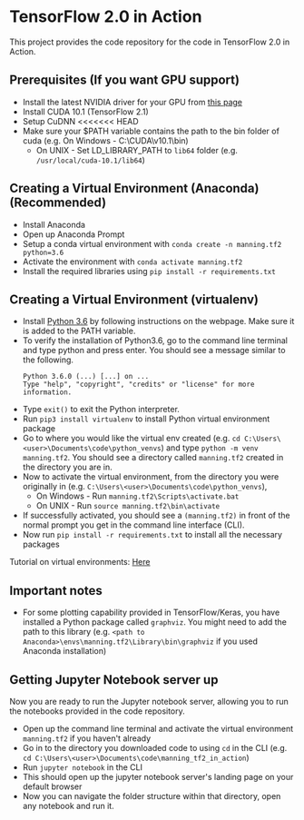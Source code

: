 # TensorFlow 2.0 in Action

This project provides the code repository for the code in TensorFlow 2.0 in Action.

## Prerequisites (If you want GPU support)

* Install the latest NVIDIA driver for your GPU from [this page](https://www.nvidia.com/download/index.aspx?lang=en-us)
* Install CUDA 10.1 (TensorFlow 2.1)
* Setup CuDNN
<<<<<<< HEAD
* Make sure your $PATH variable contains the path to the bin folder of cuda (e.g. On Windows - C:\CUDA\v10.1\bin)
  * On UNIX - Set LD_LIBRARY_PATH to `lib64` folder (e.g. `/usr/local/cuda-10.1/lib64`)

## Creating a Virtual Environment (Anaconda) (Recommended)

* Install Anaconda
* Open up Anaconda Prompt
* Setup a conda virtual environment with `conda create -n manning.tf2 python=3.6`
* Activate the environment with `conda activate manning.tf2`
* Install the required libraries using `pip install -r requirements.txt`


## Creating a Virtual Environment (virtualenv)

* Install [Python 3.6](https://www.python.org/downloads/release/python-360/) by following instructions on the webpage. Make sure it is added to the PATH variable. 
* To verify the installation of Python3.6, go to the command line terminal and type python and press enter. You should see a message similar to the following.
	```
	Python 3.6.0 (...) [...] on ...
	Type "help", "copyright", "credits" or "license" for more information.
	```
* Type `exit()` to exit the Python interpreter.
* Run `pip3 install virtualenv` to install Python virtual environment package
* Go to where you would like the virtual env created (e.g. `cd C:\Users\<user>\Documents\code\python_venvs`) and type `python -m venv manning.tf2`. You should see a directory called `manning.tf2` created in the directory you are in.
* Now to activate the virtual environment, from the directory you were originally in (e.g. `C:\Users\<user>\Documents\code\python_venvs`), 
	* On Windows - Run `manning.tf2\Scripts\activate.bat`
	* On UNIX - Run `source manning.tf2\bin\activate`
* If successfully activated, you should see a `(manning.tf2)` in front of the normal prompt you get in the command line interface (CLI).
* Now run `pip install -r requirements.txt` to install all the necessary packages

Tutorial on virtual environments: [Here](https://docs.python.org/3/tutorial/venv.html)

## Important notes

* For some plotting capability provided in TensorFlow/Keras, you have installed a Python package called `graphviz`. You might need to add the path to this library (e.g. `<path to Anaconda>\envs\manning.tf2\Library\bin\graphviz` if you used Anaconda installation)

## Getting Jupyter Notebook server up

Now you are ready to run the Jupyter notebook server, allowing you to run the notebooks provided in the code repository.

* Open up the command line terminal and activate the virtual environment `manning.tf2` if you haven't already
* Go in to the directory you downloaded code to using `cd` in the CLI (e.g. `cd C:\Users\<user>\Documents\code\manning_tf2_in_action`)
* Run `jupyter notebook` in the CLI
* This should open up the jupyter notebook server's landing page on your default browser
* Now you can navigate the folder structure within that directory, open any notebook and run it.
